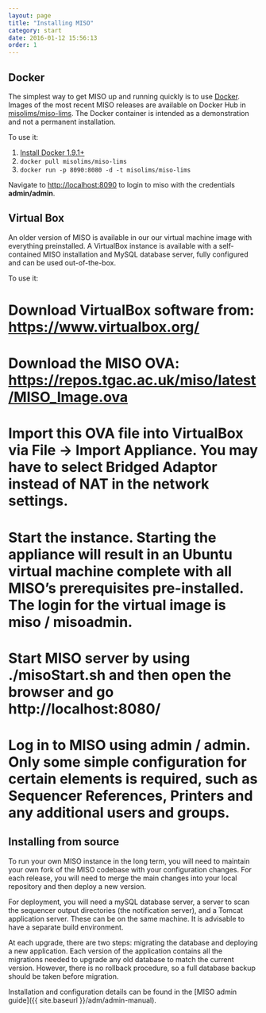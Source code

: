 ```yaml
---
layout: page
title: "Installing MISO"
category: start
date: 2016-01-12 15:56:13
order: 1 
---
```


## Docker

The simplest way to get MISO up and running quickly is to use [Docker](https://www.docker.com/). Images of the most recent MISO releases are available on Docker Hub in [misolims/miso-lims](https://hub.docker.com/r/misolims/miso-lims/). The Docker container is intended as a demonstration and not a permanent installation.

To use it:

1. [Install Docker 1.9.1+](https://www.docker.com/products/docker) 
1. ```docker pull misolims/miso-lims``` 
1. ```docker run -p 8090:8080 -d -t misolims/miso-lims```

Navigate to [http://localhost:8090](http://localhost:8090) to login to miso with the credentials **admin/admin**.

## Virtual Box

An older version of MISO is available in our our virtual machine image with everything preinstalled. A VirtualBox instance is available with a self-contained MISO installation and MySQL database server, fully configured and can be used out-of-the-box.

To use it:

# Download VirtualBox software from: https://www.virtualbox.org/
# Download the MISO OVA: https://repos.tgac.ac.uk/miso/latest/MISO_Image.ova
# Import this OVA file into VirtualBox via File → Import Appliance. You may have to select Bridged Adaptor instead of NAT in the network settings.
# Start the instance. Starting the appliance will result in an Ubuntu virtual machine complete with all MISO’s prerequisites pre-installed. The login for the virtual image is miso / misoadmin.
# Start MISO server by using ./misoStart.sh and then open the browser and go http://localhost:8080/
# Log in to MISO using admin / admin. Only some simple configuration for certain elements is required, such as Sequencer References, Printers and any additional users and groups.

## Installing from source

To run your own MISO instance in the long term, you will need to maintain your own fork of the MISO codebase with your configuration changes. For each release, you will need to merge the main changes into your local repository and then deploy a new version.

For deployment, you will need a mySQL database server, a server to scan the sequencer output directories (the notification server), and a Tomcat application server. These can be on the same machine. It is advisable to have a separate build environment.

At each upgrade, there are two steps: migrating the database and deploying a new application. Each version of the application contains all the migrations needed to upgrade any old database to match the current version. However, there is no rollback procedure, so a full database backup should be taken before migration.

Installation and configuration details can be found in the [MISO admin guide]({{ site.baseurl }}/adm/admin-manual).


